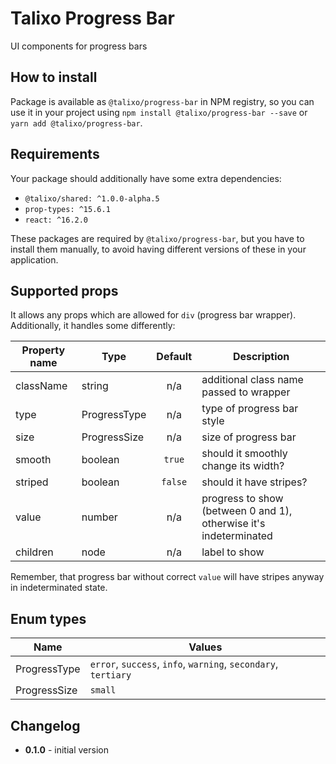 # Talixo Progress Bar

UI components for progress bars

## How to install

Package is available as `@talixo/progress-bar` in NPM registry, so you can use it in your project
using `npm install @talixo/progress-bar --save` or `yarn add @talixo/progress-bar`.

## Requirements

Your package should additionally have some extra dependencies:

- `@talixo/shared: ^1.0.0-alpha.5`
- `prop-types: ^15.6.1`
- `react: ^16.2.0`

These packages are required by `@talixo/progress-bar`, but you have to install them manually,
to avoid having different versions of these in your application.

## Supported props

It allows any props which are allowed for `div` (progress bar wrapper). Additionally, it handles some differently:

Property name | Type         | Default | Description
--------------|--------------|:-------:|--------------------------------
className     | string       | n/a     | additional class name passed to wrapper
type          | ProgressType | n/a     | type of progress bar style
size          | ProgressSize | n/a     | size of progress bar
smooth        | boolean      | `true`  | should it smoothly change its width?
striped       | boolean      | `false` | should it have stripes?
value         | number       | n/a     | progress to show (between 0 and 1), otherwise it's indeterminated
children      | node         | n/a     | label to show

Remember, that progress bar without correct `value` will have stripes anyway in indeterminated state.

## Enum types

Name          | Values
--------------|---------------------------------------
ProgressType  | `error`, `success`, `info`, `warning`, `secondary`, `tertiary`
ProgressSize  | `small`

## Changelog

- **0.1.0** - initial version
